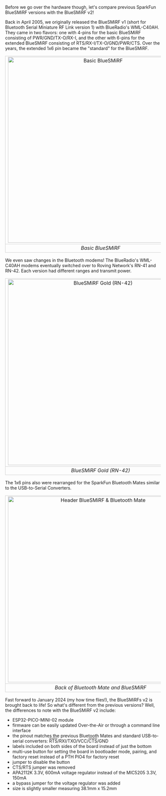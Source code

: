 Before we go over the hardware though, let's compare previous SparkFun BlueSMiRF versions with the BlueSMiRF v2!

Back in April 2005, we originally released the BlueSMiRF v1 (short for Bluetooth Serial Miniature RF Link version 1) with BlueRadio's WML-C40AH. They came in two flavors: one with 4-pins for the basic BlueSMiRF consisting of PWR/GND/TX-O/RX-I, and the other with 6-pins for the extended BlueSMiRF consisting of RTS/RX-I/TX-O/GND/PWR/CTS. Over the years, the extended 1x6 pin became the "standard" for the BlueSMiRF.

<div style="text-align: center;">
  <table>
    <tr style="vertical-align:middle;">
     <td style="text-align: center; vertical-align: middle; border: solid 1px #cccccc;""><a href="../assets/img/Main-BlueSMiRF-0.png"><img src="../assets/img/Main-BlueSMiRF-0.png" width="600px" height="600px" alt="Basic BlueSMiRF"></a></td>
     <td style="text-align: center; vertical-align: middle; border: solid 1px #cccccc;""><a href="../assets/img/Main-BlueSMiRF-Extended-1.png"><img src="../assets/img/Main-BlueSMiRF-Extended-1.png" width="600px" height="600px" alt="Extended BlueSMiRF"></a></td>
    </tr>
    <tr style="vertical-align:middle;">
     <td style="text-align: center; vertical-align: middle; border: solid 1px #cccccc;"><i>Basic BlueSMiRF</i></td>
     <td style="text-align: center; vertical-align: middle; border: solid 1px #cccccc;"><i>Extended BlueSMiRF</i></td>
    </tr>
  </table>
</div>

We even saw changes in the Bluetooth modems! The BlueRadio's WML-C40AH modems eventually switched over to Roving Network's RN-41 and RN-42. Each version had different ranges and transmit power.

<div style="text-align: center;">
  <table>
    <tr style="vertical-align:middle;">
     <td style="text-align: center; vertical-align: middle; border: solid 1px #cccccc;><a href="../assets/img/12582-BlueSMiRF_Gold_RN-42.jpg"><img src="../assets/img/12582-BlueSMiRF_Gold_RN-42.jpg" width="600px" height="600px" alt="BlueSMiRF Gold (RN-42)"></a></td>
     <td style="text-align: center; vertical-align: middle; border: solid 1px #cccccc;"><a href="../assets/img/12577-BlueSMiRF_Silver-RN-41.jpg"><img src="../assets/img/12577-BlueSMiRF_Silver-RN-41.jpg" width="600px" height="600px" alt="BlueSMiRF Silver (RN-41)"></a></td>
    </tr>
    <tr style="vertical-align:middle;">
     <td style="text-align: center; vertical-align: middle; border: solid 1px #cccccc;"><i>BlueSMiRF Gold (RN-42)</i></td>
     <td style="text-align: center; vertical-align: middle; border: solid 1px #cccccc;"><i>BlueSMiRF Silver (RN-41)</i></td>
    </tr>
  </table>
</div>

The 1x6 pins also were rearranged for the SparkFun Bluetooth Mates similar to the USB-to-Serial Converters.

<div style="text-align: center;">
  <table>
    <tr style="vertical-align:middle;">
     <td style="text-align: center; vertical-align: middle; border: solid 1px #cccccc;><a href="../assets/img/Header_BlueSMiRF_Bluetooth_Mate_Comparison.jpg"><img src="../assets/img/Header_BlueSMiRF_Bluetooth_Mate_Comparison.jpg" width="600px" height="600px" alt="Header BlueSMiRF & Bluetooth Mate"></a></td>
    </tr>
    <tr style="vertical-align:middle;">
     <td style="text-align: center; vertical-align: middle; border: solid 1px #cccccc;"><i>Back of Bluetooth Mate and BlueSMiRF</i></td>
    </tr>
  </table>
</div>

Fast forward to January 2024 (my how time flies!), the BlueSMiRFs v2 is brought back to life! So what's different from the previous versions? Well, the differences to note with the BlueSMiRF v2 include:

* ESP32-PICO-MINI-02 module
* firmware can be easily updated Over-the-Air or through a command line interface
* the pinout matches the previous Bluetooth Mates and standard USB-to-serial converters: <span STYLE="text-decoration:overline">RTS</span>/RXI/TXO/VCC/<span STYLE="text-decoration:overline">CTS</span>/GND
* labels included on both sides of the board instead of just the bottom
* multi-use button for setting the board in bootloader mode, pairing, and factory reset instead of a PTH PIO4 for factory reset
* jumper to disable the button
* CTS/RTS jumper was removed
* APA2112K 3.3V, 600mA voltage regulator instead of the MIC5205 3.3V, 150mA
* a bypass jumper for the voltage regulator was added
* size is slightly smaller measuring 38.1mm x 15.2mm

